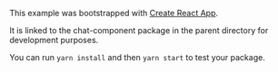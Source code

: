 This example was bootstrapped with [Create React App](https://github.com/facebook/create-react-app).

It is linked to the chat-component package in the parent directory for development purposes.

You can run `yarn install` and then `yarn start` to test your package.
